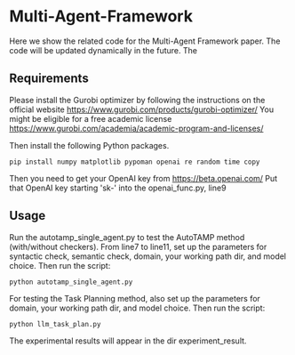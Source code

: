 # Multi-Agent-Framework
Here we show the related code for the Multi-Agent Framework paper. The code will be updated dynamically in the future. The 

## Requirements
Please install the Gurobi optimizer by following the instructions on the official website https://www.gurobi.com/products/gurobi-optimizer/
You might be eligible for a free academic license https://www.gurobi.com/academia/academic-program-and-licenses/

Then install the following Python packages.
```
pip install numpy matplotlib pypoman openai re random time copy
```

Then you need to get your OpenAI key from https://beta.openai.com/
Put that OpenAI key starting 'sk-' into the openai_func.py, line9

## Usage
Run the autotamp_single_agent.py to test the AutoTAMP method (with/without checkers). From line7 to line11, set up the parameters for syntactic check, semantic check, domain, your working path dir, and model choice. Then run the script:

```
python autotamp_single_agent.py
```

For testing the Task Planning method, also set up the parameters for domain, your working path dir, and model choice. Then run the script:

```
python llm_task_plan.py
```

The experimental results will appear in the dir experiment_result.

